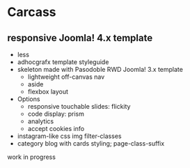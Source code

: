 # Carcass

## responsive Joomla! 4.x template
* less
* adhocgrafx template styleguide
* skeleton made with Pasodoble RWD Joomla! 3.x template
    * lightweight off-canvas nav
    * aside 
    * flexbox layout
* Options
    * responsive touchable slides: flickity
    * code display: prism
    * analytics
    * accept cookies info
* instagram-like css img filter-classes
* category blog with cards styling; page-class-suffix

work in progress